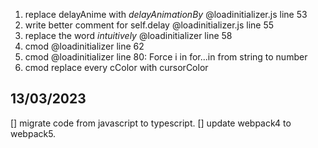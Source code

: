 1. replace delayAnime with *delayAnimationBy* @loadinitializer.js line 53
2. write better comment for self.delay @loadinitializer.js line 55
3. replace the word *intuitively* @loadinitializer line 58
4. cmod @loadinitializer line 62
5. cmod @loadinitializer line 80: Force i in for...in from string to number
6. cmod replace every cColor with cursorColor

## 13/03/2023
[] migrate code from javascript to typescript.
[] update webpack4 to webpack5.

